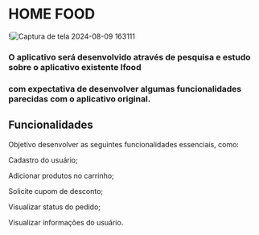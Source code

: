 # HOME FOOD



!![Captura de tela 2024-08-09 163111](https://github.com/user-attachments/assets/4c1f0e7a-4284-44d7-acc9-f72466e1bf5b)




### O aplicativo será desenvolvido através de pesquisa e estudo  sobre o aplicativo existente Ifood 
### com expectativa de desenvolver algumas funcionalidades parecidas com o aplicativo original.


## Funcionalidades ##

Objetivo desenvolver as seguintes  funcionalidades essenciais, como:


Cadastro do usuário;

Adicionar produtos no carrinho;

Solicite cupom de desconto;

Visualizar status do pedido;

Visualizar informações do usuário.




